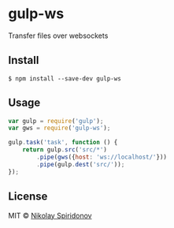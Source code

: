 # gulp-ws
Transfer files over websockets

## Install

```
$ npm install --save-dev gulp-ws
```


## Usage

```js
var gulp = require('gulp');
var gws = require('gulp-ws');

gulp.task('task', function () {
    return gulp.src('src/*')
        .pipe(gws({host: 'ws://localhost/'}))
        .pipe(gulp.dest('src/'));
});
```

## License

MIT © [Nikolay Spiridonov](https://github.com/sohje)
